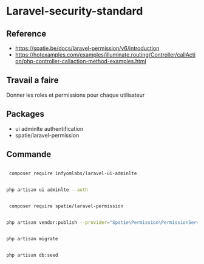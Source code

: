 # Laravel-security-standard

## Reference 

- https://spatie.be/docs/laravel-permission/v6/introduction
- https://hotexamples.com/examples/illuminate.routing/Controller/callAction/php-controller-callaction-method-examples.html


## Travail a faire

Donner les roles et permissions pour chaque utilisateur

## Packages

- ui adminlte authentification
- spatie/laravel-permission

## Commande

```bash

 composer require infyomlabs/laravel-ui-adminlte


```

```bash

php artisan ui adminlte --auth

```


```bash

 composer require spatie/laravel-permission

```


```bash

php artisan vendor:publish --provider="Spatie\Permission\PermissionServiceProvider"

```

```bash

php artisan migrate

```

```bash

php artisan db:seed

```

